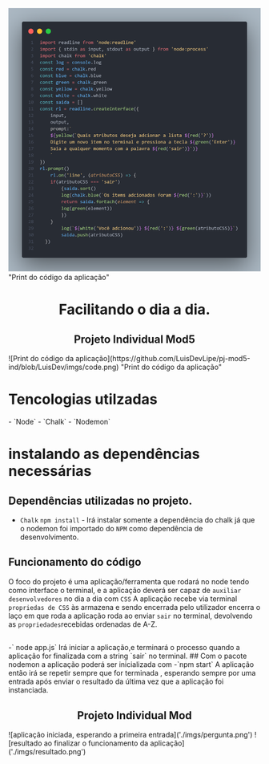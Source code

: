 ![Print do código da aplicação](https://github.com/LuisDevLipe/pj-mod5-ind/blob/LuisDev/imgs/code.png) "Print do código da aplicação"
<h1 align="center">Facilitando o dia a dia.</h1>
<h2 align="center">Projeto Individual Mod5</h2>
![Print do código da aplicação](https://github.com/LuisDevLipe/pj-mod5-ind/blob/LuisDev/imgs/code.png) "Print do código da aplicação"

<h1 align="left">Tencologias utilzadas</h1>
- `Node`
- `Chalk`
- `Nodemon`

<h1 align="left">instalando as dependências necessárias</h1>

## Dependências utilizadas no projeto.

- `Chalk`
` npm install ` -
Irá instalar somente a dependência do chalk já que o nodemon foi importado do `NPM` como dependência de desenvolvimento.
## Funcionamento do código
O foco do projeto é uma aplicação/ferramenta que rodará no node tendo como interface o terminal, e a aplicação deverá ser capaz de `auxiliar desenvolvedores` no dia a dia com `CSS`
A aplicação recebe via terminal `propriedas de CSS` às armazena e sendo encerrada pelo utilizador encerra o laço em que roda a aplicação roda ao enviar `sair` no terminal, devolvendo as `propriedades`recebidas ordenadas de A-Z.
<h2 align="center"></h2>
-` node app.js`
Irá iniciar a aplicação,e terminará o processo quando a aplicação for finalizada com a string `sair` no terminal.
## Com o pacote nodemon a aplicação poderá ser inicializada com 
-`npm start`
A aplicação então irá se repetir sempre que for terminada , esperando sempre por uma entrada após enviar o resultado da última vez que a aplicação foi instanciada.

<h2 align="center">Projeto Individual Mod</h2>
![aplicação iniciada, esperando a primeira entrada]('./imgs/pergunta.png')
![resultado ao finalizar o funcionamento da aplicação]('./imgs/resultado.png')
